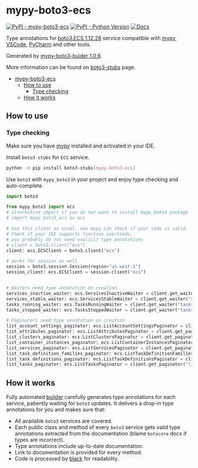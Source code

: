 # mypy-boto3-ecs

[![PyPI - mypy-boto3-ecs](https://img.shields.io/pypi/v/mypy-boto3-ecs.svg?color=blue)](https://pypi.org/project/mypy-boto3-ecs)
[![PyPI - Python Version](https://img.shields.io/pypi/pyversions/mypy-boto3-ecs.svg?color=blue)](https://pypi.org/project/mypy-boto3-ecs)
[![Docs](https://img.shields.io/readthedocs/mypy-boto3-builder.svg?color=blue)](https://mypy-boto3-builder.readthedocs.io/)

Type annotations for
[boto3.ECS 1.12.28](https://boto3.amazonaws.com/v1/documentation/api/1.12.28/reference/services/ecs.html#ECS) service
compatible with [mypy](https://github.com/python/mypy), [VSCode](https://code.visualstudio.com/),
[PyCharm](https://www.jetbrains.com/pycharm/) and other tools.

Generated by [mypy-boto3-buider 1.0.6](https://github.com/vemel/mypy_boto3_builder).

More information can be found on [boto3-stubs](https://pypi.org/project/boto3-stubs/) page.

- [mypy-boto3-ecs](#mypy-boto3-ecs)
  - [How to use](#how-to-use)
    - [Type checking](#type-checking)
  - [How it works](#how-it-works)

## How to use

### Type checking

Make sure you have [mypy](https://github.com/python/mypy) installed and activated in your IDE.

Install `boto3-stubs` for `ECS` service.

```bash
python -m pip install boto3-stubs[mypy-boto3-ecs]
```

Use `boto3` with `mypy_boto3` in your project and enjoy type checking and auto-complete.

```python
import boto3

from mypy_boto3 import ecs
# alternative import if you do not want to install mypy_boto3 package
# import mypy_boto3_ecs as ecs

# Use this client as usual, now mypy can check if your code is valid.
# Check if your IDE supports function overloads,
# you probably do not need explicit type annotations
# client = boto3.client("ecs")
client: ecs.ECSClient = boto3.client("ecs")

# works for session as well
session = boto3.session.Session(region="us-west-1")
session_client: ecs.ECSClient = session.client("ecs")


# Waiters need type annotation on creation
services_inactive_waiter: ecs.ServicesInactiveWaiter = client.get_waiter("services_inactive")
services_stable_waiter: ecs.ServicesStableWaiter = client.get_waiter("services_stable")
tasks_running_waiter: ecs.TasksRunningWaiter = client.get_waiter("tasks_running")
tasks_stopped_waiter: ecs.TasksStoppedWaiter = client.get_waiter("tasks_stopped")

# Paginators need type annotation on creation
list_account_settings_paginator: ecs.ListAccountSettingsPaginator = client.get_paginator("list_account_settings")
list_attributes_paginator: ecs.ListAttributesPaginator = client.get_paginator("list_attributes")
list_clusters_paginator: ecs.ListClustersPaginator = client.get_paginator("list_clusters")
list_container_instances_paginator: ecs.ListContainerInstancesPaginator = client.get_paginator("list_container_instances")
list_services_paginator: ecs.ListServicesPaginator = client.get_paginator("list_services")
list_task_definition_families_paginator: ecs.ListTaskDefinitionFamiliesPaginator = client.get_paginator("list_task_definition_families")
list_task_definitions_paginator: ecs.ListTaskDefinitionsPaginator = client.get_paginator("list_task_definitions")
list_tasks_paginator: ecs.ListTasksPaginator = client.get_paginator("list_tasks")
```

## How it works

Fully automated [builder](https://github.com/vemel/mypy_boto3_builder) carefully generates
type annotations for each service, patiently waiting for `boto3` updates. It delivers
a drop-in type annotations for you and makes sure that:

- All available `boto3` services are covered.
- Each public class and method of every `boto3` service gets valid type annotations
  extracted from the documentation (blame `botocore` docs if types are incorrect).
- Type annotations include up-to-date documentation.
- Link to documentation is provided for every method.
- Code is processed by [black](https://github.com/psf/black) for readability.